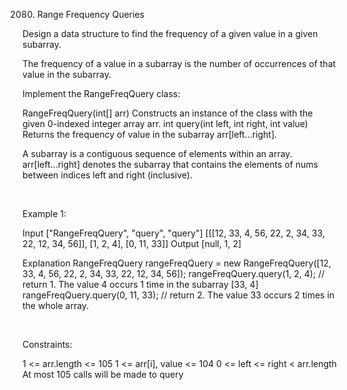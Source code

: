 2080. Range Frequency Queries

Design a data structure to find the frequency of a given value in a given subarray.

The frequency of a value in a subarray is the number of occurrences of that value in the subarray.

Implement the RangeFreqQuery class:

RangeFreqQuery(int[] arr) Constructs an instance of the class with the given 0-indexed integer array arr.
int query(int left, int right, int value) Returns the frequency of value in the subarray arr[left...right].

A subarray is a contiguous sequence of elements within an array. arr[left...right] denotes the subarray that contains the elements of nums between indices left and right (inclusive).

 

Example 1:

Input
["RangeFreqQuery", "query", "query"]
[[[12, 33, 4, 56, 22, 2, 34, 33, 22, 12, 34, 56]], [1, 2, 4], [0, 11, 33]]
Output
[null, 1, 2]

Explanation
RangeFreqQuery rangeFreqQuery = new RangeFreqQuery([12, 33, 4, 56, 22, 2, 34, 33, 22, 12, 34, 56]);
rangeFreqQuery.query(1, 2, 4); // return 1. The value 4 occurs 1 time in the subarray [33, 4]
rangeFreqQuery.query(0, 11, 33); // return 2. The value 33 occurs 2 times in the whole array.


 

Constraints:

1 <= arr.length <= 105
1 <= arr[i], value <= 104
0 <= left <= right < arr.length
At most 105 calls will be made to query